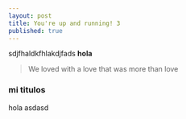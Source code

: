 ```yaml
---
layout: post
title: You're up and running! 3
published: true
---
```


sdjfhaldkfhlakdjfads **hola** 
> We loved with a love that was more than love

### mi titulos

hola
asdasd
